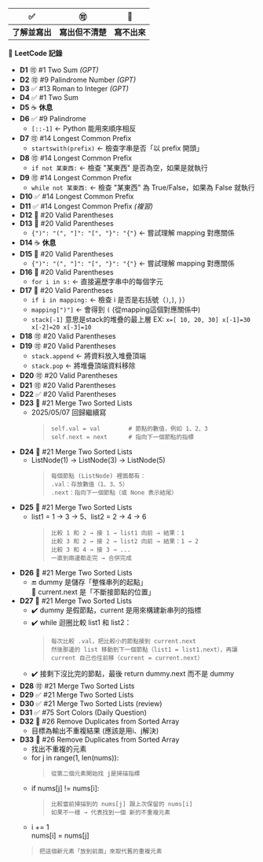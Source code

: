 ✅ | 🉑 | 🚫
--- | --- | --- 
**了解並寫出** | **寫出但不清楚** | **寫不出來**

📌 **LeetCode 記錄**
- **D1** 🉑  #1  Two Sum *(GPT)*
- **D2** 🉑  #9  Palindrome Number *(GPT)*
- **D3** ✅  #13 Roman to Integer *(GPT)*
- **D4** ✅  #1  Two Sum  
- **D5** ☕ **休息**
- **D6** ✅  #9  Palindrome  
  - `[::-1]` ← Python 能用來順序相反
- **D7** 🉑  #14 Longest Common Prefix  
  - `startswith(prefix)` ← 檢查字串是否「以 prefix 開頭」
- **D8** 🉑  #14 Longest Common Prefix  
  - `if not 某東西:` ← 檢查 "某東西" 是否為空，如果是就執行
- **D9** 🉑  #14 Longest Common Prefix  
  - `while not 某東西:` ← 檢查 "某東西" 為 True/False，如果為 False 就執行
- **D10** ✅  #14 Longest Common Prefix
- **D11** ✅  #14 Longest Common Prefix *(複習)*
- **D12** 🚫  #20 Valid Parentheses  
- **D13** 🚫  #20 Valid Parentheses  
  - `{")": "(", "]": "[", "}": "{"}` ← 嘗試理解 mapping 對應關係
- **D14** ☕ **休息**
- **D15** 🚫  #20 Valid Parentheses
  - `{")": "(", "]": "[", "}": "{"}` ← 嘗試理解 mapping 對應關係
- **D16** 🚫  #20 Valid Parentheses
  - `for i in s:` ← 直接遍歷字串中的每個字元
- **D17** 🚫  #20 Valid Parentheses
  - `if i in mapping:` ← 檢查 i 是否是右括號（`)`,`]`, `}`）
  - `mapping[")"]`  ← 會得到 `(`  (從mapping這個對應關係中)
  - `stack[-1]` 意思是stack的堆疊的最上層 EX: `x=[ 10, 20, 30] x[-1]=30 x[-2]=20 x[-3]=10`
- **D18** 🉑  #20 Valid Parentheses
- **D19** 🉑  #20 Valid Parentheses
   - `stack.append`  ← 將資料放入堆疊頂端
   - `stack.pop`     ← 將堆疊頂端資料移除
- **D20** 🉑  #20 Valid Parentheses
- **D21** 🉑  #20 Valid Parentheses
- **D22** ✅  #20 Valid Parentheses
- **D23** 🚫  #21 Merge Two Sorted Lists
  - 2025/05/07 回歸繼續寫<br>
    > `self.val = val        # 節點的數值，例如 1、2、3`<br>
    > `self.next = next      # 指向下一個節點的指標`
- **D24** 🚫  #21 Merge Two Sorted Lists
  - ListNode(1) -> ListNode(3) -> ListNode(5) <br>
    > `每個節點 (ListNode) 裡面都有：`<br>
    > `.val：存放數值（1、3、5）`<br>
    > `.next：指向下一個節點（或 None 表示結尾）`
- **D25** 🚫  #21 Merge Two Sorted Lists
  - list1 = 1 -> 3 -> 5、list2 = 2 -> 4 -> 6<br>
    > `比較 1 和 2 → 接 1 → list1 向前 → 結果：1`<br>
    > `比較 3 和 2 → 接 2 → list2 向前 → 結果：1 → 2`<br>
    > `比較 3 和 4 → 接 3 → ...`<br>
    > `一直到兩邊都走完 → 合併完成`
- **D26** 🚫  #21 Merge Two Sorted Lists
  - 🔚 dummy 是儲存「整條串列的起點」<br>
    🔧 current.next 是「不斷接節點的位置」
- **D27** 🚫  #21 Merge Two Sorted Lists
  - ✔️ dummy 是假節點，current 是用來構建新串列的指標<br>
  - ✔️ while 迴圈比較 list1 和 list2：<br>
    > `每次比較 .val，把比較小的節點接到 current.next`<br>
    > `然後那邊的 list 移動到下一個節點（list1 = list1.next），再讓 current 自己也往前移（current = current.next）`<br>
  - ✔️ 接剩下沒比完的節點，最後 return dummy.next 而不是 dummy
- **D28** 🉑  #21 Merge Two Sorted Lists
- **D29** ✅  #21 Merge Two Sorted Lists
- **D30** ✅  #21 Merge Two Sorted Lists (review)
- **D31** ✅  #75 Sort Colors (Daily Question)
- **D32** 🚫  #26 Remove Duplicates from Sorted Array
  - 目標為輸出不重複結果 (應該是用i、j解決)<br>
- **D33** 🚫  #26 Remove Duplicates from Sorted Array
  - 找出不重複的元素<br>
  - for j in range(1, len(nums)):<br>
    > `從第二個元素開始找 j是掃描指標`<br>
  - if nums[j] != nums[i]:<br>
    > `比較當前掃描到的 nums[j] 跟上次保留的 nums[i]`<br>
    > `如果不一樣 → 代表找到一個 新的不重複元素`<br>
  -  i += 1<br>
     nums[i] = nums[j]<br>
    > `把這個新元素「放到前面」來取代舊的重複元素`<br>
